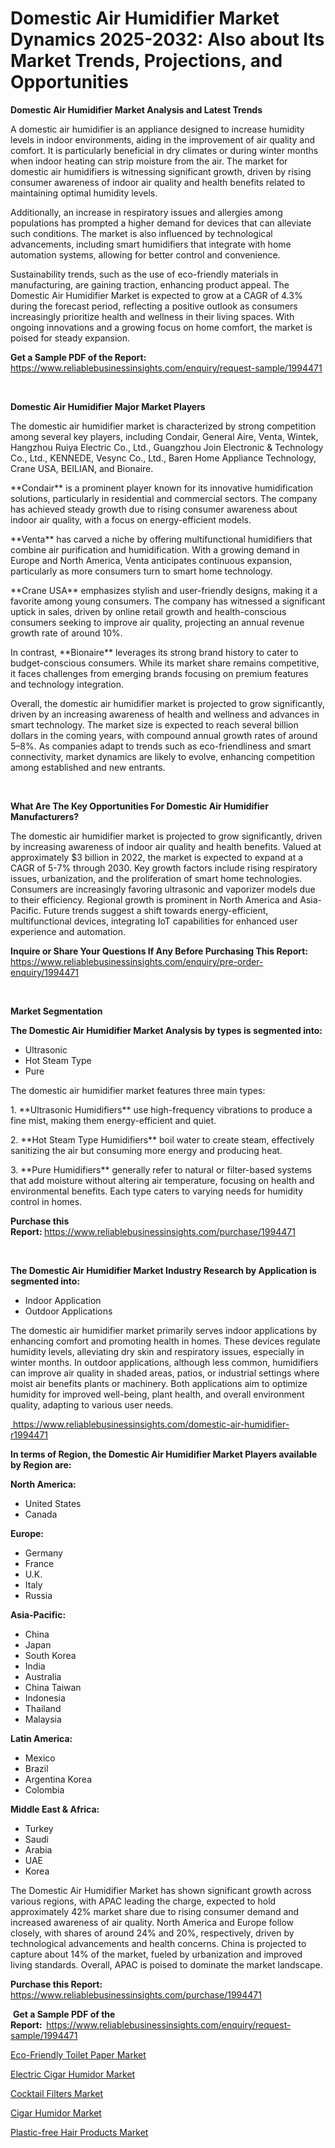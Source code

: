 <p><h1>Domestic Air Humidifier Market Dynamics 2025-2032: Also about Its Market Trends, Projections, and Opportunities</h1></p><p><strong>Domestic Air Humidifier Market Analysis and Latest Trends</strong></p>
<p><p>A domestic air humidifier is an appliance designed to increase humidity levels in indoor environments, aiding in the improvement of air quality and comfort. It is particularly beneficial in dry climates or during winter months when indoor heating can strip moisture from the air. The market for domestic air humidifiers is witnessing significant growth, driven by rising consumer awareness of indoor air quality and health benefits related to maintaining optimal humidity levels. </p><p>Additionally, an increase in respiratory issues and allergies among populations has prompted a higher demand for devices that can alleviate such conditions. The market is also influenced by technological advancements, including smart humidifiers that integrate with home automation systems, allowing for better control and convenience. </p><p>Sustainability trends, such as the use of eco-friendly materials in manufacturing, are gaining traction, enhancing product appeal. The Domestic Air Humidifier Market is expected to grow at a CAGR of 4.3% during the forecast period, reflecting a positive outlook as consumers increasingly prioritize health and wellness in their living spaces. With ongoing innovations and a growing focus on home comfort, the market is poised for steady expansion.</p></p>
<p><strong>Get a Sample PDF of the Report:&nbsp;</strong> <a href="https://www.reliablebusinessinsights.com/enquiry/request-sample/1994471?utm_campaign=63&utm_medium=2&utm_source=Github&utm_content=ia&utm_term=10022025&utm_id=domestic-air-humidifier">https://www.reliablebusinessinsights.com/enquiry/request-sample/1994471</a></p>
<p>&nbsp;</p>
<p><strong>Domestic Air Humidifier Major Market Players</strong></p>
<p><p>The domestic air humidifier market is characterized by strong competition among several key players, including Condair, General Aire, Venta, Wintek, Hangzhou Ruiya Electric Co., Ltd., Guangzhou Join Electronic & Technology Co., Ltd., KENNEDE, Vesync Co., Ltd., Baren Home Appliance Technology, Crane USA, BEILIAN, and Bionaire. </p><p>**Condair** is a prominent player known for its innovative humidification solutions, particularly in residential and commercial sectors. The company has achieved steady growth due to rising consumer awareness about indoor air quality, with a focus on energy-efficient models. </p><p>**Venta** has carved a niche by offering multifunctional humidifiers that combine air purification and humidification. With a growing demand in Europe and North America, Venta anticipates continuous expansion, particularly as more consumers turn to smart home technology.</p><p>**Crane USA** emphasizes stylish and user-friendly designs, making it a favorite among young consumers. The company has witnessed a significant uptick in sales, driven by online retail growth and health-conscious consumers seeking to improve air quality, projecting an annual revenue growth rate of around 10%.</p><p>In contrast, **Bionaire** leverages its strong brand history to cater to budget-conscious consumers. While its market share remains competitive, it faces challenges from emerging brands focusing on premium features and technology integration.</p><p>Overall, the domestic air humidifier market is projected to grow significantly, driven by an increasing awareness of health and wellness and advances in smart technology. The market size is expected to reach several billion dollars in the coming years, with compound annual growth rates of around 5–8%. As companies adapt to trends such as eco-friendliness and smart connectivity, market dynamics are likely to evolve, enhancing competition among established and new entrants.</p></p>
<p>&nbsp;</p>
<p><strong>What Are The Key Opportunities For Domestic Air Humidifier Manufacturers?</strong></p>
<p><p>The domestic air humidifier market is projected to grow significantly, driven by increasing awareness of indoor air quality and health benefits. Valued at approximately $3 billion in 2022, the market is expected to expand at a CAGR of 5-7% through 2030. Key growth factors include rising respiratory issues, urbanization, and the proliferation of smart home technologies. Consumers are increasingly favoring ultrasonic and vaporizer models due to their efficiency. Regional growth is prominent in North America and Asia-Pacific. Future trends suggest a shift towards energy-efficient, multifunctional devices, integrating IoT capabilities for enhanced user experience and automation.</p></p>
<p><strong>Inquire or Share Your Questions If Any Before Purchasing This Report:</strong> <a href="https://www.reliablebusinessinsights.com/enquiry/pre-order-enquiry/1994471?utm_campaign=63&utm_medium=2&utm_source=Github&utm_content=ia&utm_term=10022025&utm_id=domestic-air-humidifier">https://www.reliablebusinessinsights.com/enquiry/pre-order-enquiry/1994471</a></p>
<p>&nbsp;</p>
<p><strong>Market Segmentation</strong></p>
<p><strong>The Domestic Air Humidifier Market Analysis by types is segmented into:</strong></p>
<p><ul><li>Ultrasonic</li><li>Hot Steam Type</li><li>Pure</li></ul></p>
<p><p>The domestic air humidifier market features three main types: </p><p>1. **Ultrasonic Humidifiers** use high-frequency vibrations to produce a fine mist, making them energy-efficient and quiet.</p><p>2. **Hot Steam Type Humidifiers** boil water to create steam, effectively sanitizing the air but consuming more energy and producing heat.</p><p>3. **Pure Humidifiers** generally refer to natural or filter-based systems that add moisture without altering air temperature, focusing on health and environmental benefits. Each type caters to varying needs for humidity control in homes.</p></p>
<p><strong>Purchase this Report:&nbsp;</strong><a href="https://www.reliablebusinessinsights.com/purchase/1994471?utm_campaign=63&utm_medium=2&utm_source=Github&utm_content=ia&utm_term=10022025&utm_id=domestic-air-humidifier">https://www.reliablebusinessinsights.com/purchase/1994471</a></p>
<p>&nbsp;</p>
<p><strong>The Domestic Air Humidifier Market Industry Research by Application is segmented into:</strong></p>
<p><ul><li>Indoor Application</li><li>Outdoor Applications</li></ul></p>
<p><p>The domestic air humidifier market primarily serves indoor applications by enhancing comfort and promoting health in homes. These devices regulate humidity levels, alleviating dry skin and respiratory issues, especially in winter months. In outdoor applications, although less common, humidifiers can improve air quality in shaded areas, patios, or industrial settings where moist air benefits plants or machinery. Both applications aim to optimize humidity for improved well-being, plant health, and overall environment quality, adapting to various user needs.</p></p>
<p><a href="https://www.reliablebusinessinsights.com/domestic-air-humidifier-r1994471?utm_campaign=63&utm_medium=2&utm_source=Github&utm_content=ia&utm_term=10022025&utm_id=domestic-air-humidifier">&nbsp;https://www.reliablebusinessinsights.com/domestic-air-humidifier-r1994471</a></p>
<p><strong>In terms of Region, the Domestic Air Humidifier Market Players available by Region are:</strong></p>
<p>
    <p> <strong> North America: </strong>
        <ul>
            <li>United States</li>
            <li>Canada</li>
        </ul>
        </p> 
    <p> <strong> Europe: </strong>
        <ul>
            <li>Germany</li>
            <li>France</li>
            <li>U.K.</li>
            <li>Italy</li>
            <li>Russia</li>
        </ul>
        </p> 
    <p> <strong> Asia-Pacific: </strong>
        <ul>
            <li>China</li>
            <li>Japan</li>
            <li>South Korea</li>
            <li>India</li>
            <li>Australia</li>
            <li>China Taiwan</li>
            <li>Indonesia</li>
            <li>Thailand</li>
            <li>Malaysia</li>
        </ul>
        </p> 
    <p> <strong> Latin America: </strong>
        <ul>
            <li>Mexico</li>
            <li>Brazil</li>
            <li>Argentina Korea</li>
            <li>Colombia</li>
        </ul>
        </p> 
    <p> <strong> Middle East & Africa: </strong>
        <ul>
            <li>Turkey</li>
            <li>Saudi</li>
            <li>Arabia</li>
            <li>UAE</li>
            <li>Korea</li>
        </ul>
    </p>
    </p>
<p><p>The Domestic Air Humidifier Market has shown significant growth across various regions, with APAC leading the charge, expected to hold approximately 42% market share due to rising consumer demand and increased awareness of air quality. North America and Europe follow closely, with shares of around 24% and 20%, respectively, driven by technological advancements and health concerns. China is projected to capture about 14% of the market, fueled by urbanization and improved living standards. Overall, APAC is poised to dominate the market landscape.</p></p>
<p><strong>Purchase this Report: </strong><a href="https://www.reliablebusinessinsights.com/purchase/1994471?utm_campaign=63&utm_medium=2&utm_source=Github&utm_content=ia&utm_term=10022025&utm_id=domestic-air-humidifier">https://www.reliablebusinessinsights.com/purchase/1994471</a></p>
<p>&nbsp;<strong>Get a Sample PDF of the Report:&nbsp;&nbsp;</strong><a href="https://www.reliablebusinessinsights.com/enquiry/request-sample/1994471?utm_campaign=63&utm_medium=2&utm_source=Github&utm_content=ia&utm_term=10022025&utm_id=domestic-air-humidifier">https://www.reliablebusinessinsights.com/enquiry/request-sample/1994471</a></p>
<p><strong></strong></p>
<p><p><a href="https://github.com/muvdibezuh/Market-Research-Report-List-1/blob/main/eco-friendly-toilet-paper-market.md?utm_campaign=63&utm_medium=2&utm_source=Github&utm_content=ia&utm_term=10022025&utm_id=domestic-air-humidifier">Eco-Friendly Toilet Paper Market</a></p><p><a href="https://github.com/biyajausenik/Market-Research-Report-List-1/blob/main/electric-cigar-humidor-market.md?utm_campaign=63&utm_medium=2&utm_source=Github&utm_content=ia&utm_term=10022025&utm_id=domestic-air-humidifier">Electric Cigar Humidor Market</a></p><p><a href="https://github.com/ajayanhaizan/Market-Research-Report-List-1/blob/main/cocktail-filters-market.md?utm_campaign=63&utm_medium=2&utm_source=Github&utm_content=ia&utm_term=10022025&utm_id=domestic-air-humidifier">Cocktail Filters Market</a></p><p><a href="https://github.com/momossidram/Market-Research-Report-List-1/blob/main/cigar-humidor-market.md?utm_campaign=63&utm_medium=2&utm_source=Github&utm_content=ia&utm_term=10022025&utm_id=domestic-air-humidifier">Cigar Humidor Market</a></p><p><a href="https://github.com/dailyspunj47/Market-Research-Report-List-1/blob/main/plastic-free-hair-products-market.md?utm_campaign=63&utm_medium=2&utm_source=Github&utm_content=ia&utm_term=10022025&utm_id=domestic-air-humidifier">Plastic-free Hair Products Market</a></p></p>